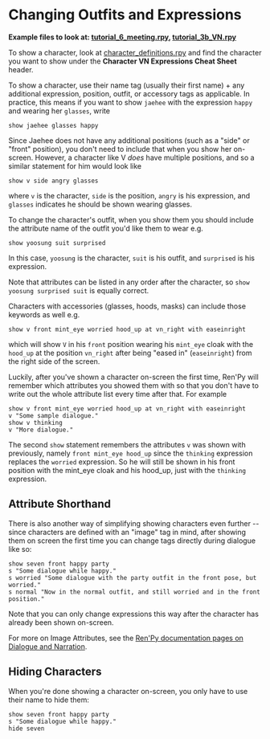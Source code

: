 # Changing Outfits and Expressions

**Example files to look at: [tutorial_6_meeting.rpy](https://github.com/shawna-p/mysterious-messenger/blob/v2.2.1-docs/game/tutorial_day_scripts/tutorial_6_meeting.rpy "tutorial_6_meeting"), [tutorial_3b_VN.rpy](https://github.com/shawna-p/mysterious-messenger/blob/v2.2.1-docs/game/tutorial_day_scripts/tutorial_3b_VN.rpy "tutorial_3b_VN")**

To show a character, look at [character_definitions.rpy](https://github.com/shawna-p/mysterious-messenger/blob/v2.2.1-docs/game/character_definitions.rpy "character_definitions.rpy") and find the character you want to show under the **Character VN Expressions Cheat Sheet** header.

To show a character, use their name tag (usually their first name) + any additional expression, position, outfit, or accessory tags as applicable. In practice, this means if you want to show `jaehee` with the expression `happy` and wearing her `glasses`, write

```renpy
show jaehee glasses happy
```

Since Jaehee does not have any additional positions (such as a "side" or "front" position), you don't need to include that when you show her on-screen. However, a character like V *does* have multiple positions, and so a similar statement for him would look like

```renpy
show v side angry glasses
```

where `v` is the character, `side` is the position, `angry` is his expression, and `glasses` indicates he should be shown wearing glasses.

To change the character's outfit, when you show them you should include the attribute name of the outfit you'd like them to wear e.g.

```renpy
show yoosung suit surprised
```

In this case, `yoosung` is the character, `suit` is his outfit, and `surprised` is his expression.

Note that attributes can be listed in any order after the character, so `show yoosung surprised suit` is equally correct.

Characters with accessories (glasses, hoods, masks) can include those keywords as well e.g.

```renpy
show v front mint_eye worried hood_up at vn_right with easeinright
```

which will show `V` in his `front` position wearing his `mint_eye` cloak with the `hood_up` at the position `vn_right` after being "eased in" (`easeinright`) from the right side of the screen.

Luckily, after you've shown a character on-screen the first time, Ren'Py will remember which attributes you showed them with so that you don't have to write out the whole attribute list every time after that. For example

```renpy
show v front mint_eye worried hood_up at vn_right with easeinright
v "Some sample dialogue."
show v thinking
v "More dialogue."
```

The second `show` statement remembers the attributes `v` was shown with previously, namely `front mint_eye hood_up` since the `thinking` expression replaces the `worried` expression. So he will still be shown in his front position with the mint_eye cloak and his hood_up, just with the `thinking` expression.

## Attribute Shorthand

There is also another way of simplifying showing characters even further -- since characters are defined with an "image" tag in mind, after showing them on screen the first time you can change tags directly during dialogue like so:

```renpy
show seven front happy party
s "Some dialogue while happy."
s worried "Some dialogue with the party outfit in the front pose, but worried."
s normal "Now in the normal outfit, and still worried and in the front position."
```

Note that you can only change expressions this way after the character has already been shown on-screen.

For more on Image Attributes, see the [Ren'Py documentation pages on Dialogue and Narration](https://www.renpy.org/doc/html/dialogue.html?highlight=attribute#say-with-image-attributes "Ren'Py Dialogue and Narration documentation").

## Hiding Characters

When you're done showing a character on-screen, you only have to use their name to hide them:

```renpy
show seven front happy party
s "Some dialogue while happy."
hide seven
```
